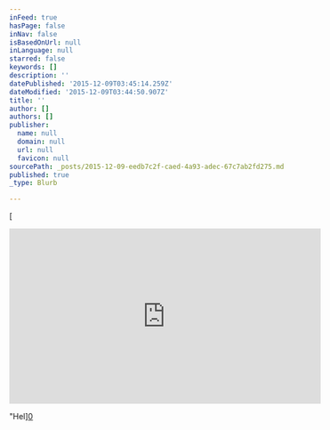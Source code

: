 ```yaml
---
inFeed: true
hasPage: false
inNav: false
isBasedOnUrl: null
inLanguage: null
starred: false
keywords: []
description: ''
datePublished: '2015-12-09T03:45:14.259Z'
dateModified: '2015-12-09T03:44:50.907Z'
title: ''
author: []
authors: []
publisher:
  name: null
  domain: null
  url: null
  favicon: null
sourcePath: _posts/2015-12-09-eedb7c2f-caed-4a93-adec-67c7ab2fd275.md
published: true
_type: Blurb

---
```

[

<iframe width="560" height="315" src="https://www.youtube.com/embed/or88GPhXlWw" frameborder="0" allowfullscreen="allowfullscreen" style=""></iframe>

"Hel][0]

[0]: href